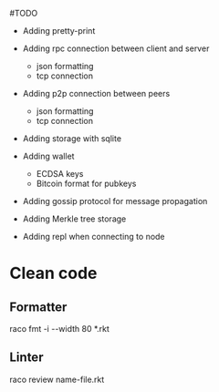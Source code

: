 
#TODO

* Adding pretty-print

* Adding rpc connection between client and server
	* json formatting
	* tcp connection

* Adding p2p connection between peers
	* json formatting
	* tcp connection

* Adding storage with sqlite

* Adding wallet
	* ECDSA keys
	* Bitcoin format for pubkeys

* Adding gossip protocol for message propagation

* Adding Merkle tree storage

* Adding repl when connecting to node

# Clean code

## Formatter
raco fmt -i --width 80 *.rkt

## Linter
raco review name-file.rkt

